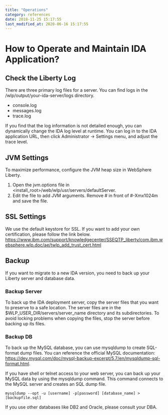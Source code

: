 ```yaml
---
title: "Operations"
category: references
date: 2018-11-25 15:17:55
last_modified_at: 2020-06-16 15:17:55
---
```


# How to Operate and Maintain IDA Application?

## Check the Liberty Log
There are three primary log files for a server. You can find logs in the /wlp/output/your-ida-server/logs directory.
- console.log
- messages.log
- trace.log

If you find that the log information is not detailed enough, you can dynamically change the IDA log level at runtime. You can log in to the IDA application URL, then click Administrator -> Settings menu, and adjust the trace level.

## JVM Settings
To maximize performance, configure the JVM heap size in WebSphere Liberty.
1. Open the jvm.options file in <install_root>/web/wlp/usr/servers/defaultServer.
2. Edit the file to add JVM arguments. Remove # in front of #-Xmx1024m and save the file.

## SSL Settings
We use the default keystore for SSL. If you want to add your own certification, please follow the link below.
<https://www.ibm.com/support/knowledgecenter/SSEQTP_liberty/com.ibm.websphere.wlp.doc/ae/twlp_add_trust_cert.html>

## Backup
If you want to migrate to a new IDA version, you need to back up your Liberty server and database data.

### Backup Server
To back up the IDA deployment server, copy the server files that you want to preserve to a safe location. The server files are in the $WLP_USER_DIR/servers/server_name directory and its subdirectories. To avoid locking problems when copying the files, stop the server before backing up its files.

### Backup DB
To back up the MySQL database, you can use mysqldump to create SQL-format dump files. You can reference the official MySQL documentation: <https://dev.mysql.com/doc/mysql-backup-excerpt/5.7/en/mysqldump-sql-format.html>.

If you have shell or telnet access to your web server, you can back up your MySQL data by using the mysqldump command. This command connects to the MySQL server and creates an SQL dump file.
```
mysqldump --opt -u [username] -p[password] [database_name] > [backupfile.sql]
```

If you use other databases like DB2 and Oracle, please consult your DBA.